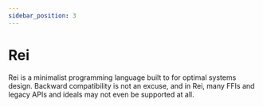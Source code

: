 ```yaml
---
sidebar_position: 3
---
```


# Rei

Rei is a minimalist programming language built to for optimal systems design. Backward compatibility is not an excuse, and in Rei, many FFIs and legacy APIs and ideals may not even be supported at all.
